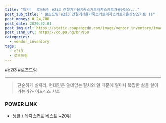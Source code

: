 ```yaml
--- 
title: "특가!  로즈드림 e2i3 간절기가을가죽스커트레자스커트가을신상스..." 
post_sub_title: " 로즈드림 e2i3 간절기가을가죽스커트레자스커트가을신상스커트 ss" 
post_money: ₩ 24,700 
post_date: 2020.02.01 
post_img_url: https://static.coupangcdn.com/image/vendor_inventory/images/2019/01/28/21/8/5ed029dc-4ddb-4182-abc3-b20de082611a.jpg 
post_link_url: https://coupa.ng/bnPiSO 
categories: 
  - vendor_inventory 
tags: 
  - e2i3 
  - 로즈드림 
--- 
```

  #e2i3 #로즈드림 
<hr> 

> 단순하게 살아라. 현대인은 쓸데없는 절차와 일 때문에 얼마나 복잡한 삶을 살아가는가?– 이드리스 샤흐 


### POWER LINK

* <a href="https://blog.naver.com/santokki14/221792397431" target="_blank">생활 / 레자스커트 베스트 ~20위</a>
